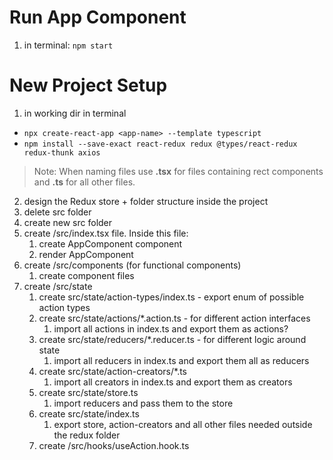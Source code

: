 # Run App Component

1. in terminal: `npm start`

# New Project Setup
1. in working dir in terminal
- `npx create-react-app <app-name> --template typescript`
- `npm install --save-exact react-redux redux @types/react-redux redux-thunk axios`

> Note: When naming files use **.tsx** for files containing rect components and **.ts** for all other files.
2. design the Redux store + folder structure inside the project
3. delete src folder
4. create new src folder
5. create /src/index.tsx file. Inside this file:
    1. create AppComponent component
    2. render AppComponent
6. create /src/components (for functional components)
    1. create component files
7. create /src/state
    1. create src/state/action-types/index.ts - export enum of possible action types
    2. create src/state/actions/*.action.ts - for different action interfaces
        1. import all actions in index.ts and export them as actions?
    3. create src/state/reducers/*.reducer.ts - for different logic around state
        1. import all reducers in index.ts and export them all as reducers
    4. create src/state/action-creators/*.ts
        1. import all creators in index.ts and export them as creators
    5. create src/state/store.ts
        1. import reducers and pass them to the store
    6. create src/state/index.ts
        1. export store, action-creators and all other files needed outside the redux folder
    7. create /src/hooks/useAction.hook.ts
